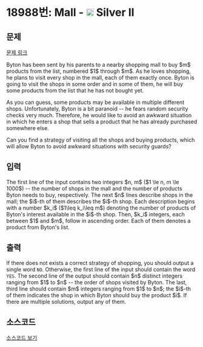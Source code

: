 # 18988번: Mall - <img src="https://static.solved.ac/tier_small/9.svg" style="height:20px" /> Silver II

<!-- performance -->

<!-- 문제 제출 후 깃허브에 푸시를 했을 때 제출한 코드의 성능이 입력될 공간입니다.-->

<!-- end -->

## 문제

[문제 링크](https://boj.kr/18988)


<p>Byton has been sent by his parents to a nearby shopping mall to buy $m$ products from the list,&nbsp;numbered $1$ through $m$. As he loves shopping, he plans to visit every shop in the mall, each of them exactly once. Byton is going to visit the shops in some order&nbsp;and in some of them, he will buy some products from the list that he has not bought yet.</p>

<p>As you can guess, some products may be available in multiple different shops. Unfortunately, Byton is a bit paranoid -- he fears random security checks very much. Therefore, he would like to avoid an awkward situation in which he enters a shop that sells a product that he has already purchased somewhere else.</p>

<p>Can you find a strategy of visiting all the shops and buying products, which will allow Byton to avoid awkward situations with security guards?</p>



## 입력


<p>The first line of the input contains two integers $n, m$ ($1 \le n, m \le 1000$) -- the number of shops in the mall and the number of products Byton needs to buy, respectively. The next $n$ lines describe shops in the mall; the $i$-th of them describes the $i$-th shop. Each description begins with a number $k_i$ ($1\leq k_i\leq m$) denoting the number of products of Byton's interest available in the $i$-th shop. Then, $k_i$ integers, each between $1$ and $m$, follow in ascending order. Each of them denotes a product from Byton's list.</p>



## 출력


<p>If there does not exists a correct strategy of shopping, you should output a single word&nbsp;<code>NO</code>.&nbsp;Otherwise, the first line of the input should contain&nbsp;the word <code>YES</code>. The second line of the output should contain $n$ distinct integers ranging from $1$ to $n$ -- the order of shops visited by Byton. The last, third line should contain $m$ integers ranging from $1$ to $n$; the $i$-th of them indicates the shop in which Byton should buy the product $i$. If there are multiple solutions, output any of them.</p>



## 소스코드

[소스코드 보기](Mall.cpp)